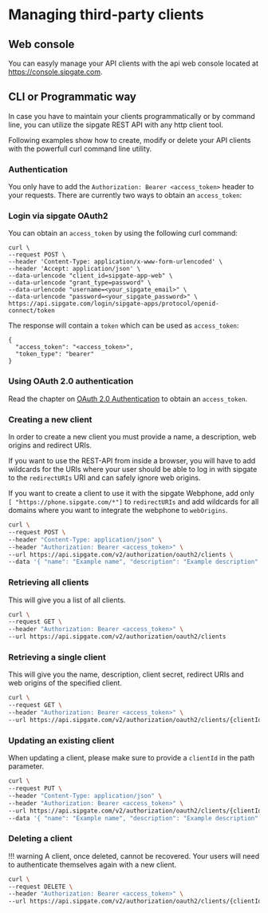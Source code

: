 # Managing third-party clients

## Web console

You can easyly manage your API clients with the api web console located at https://console.sipgate.com. 

## CLI or Programmatic way

In case you have to maintain your clients programmatically or by command line, you can utilize the sipgate REST API with any http client tool.

Following examples show how to create, modify or delete your API clients with the powerfull curl command line utility.

### Authentication

You only have to add the `Authorization: Bearer <access_token>` header to your requests.
There are currently two ways to obtain an `access_token`:

### Login via sipgate OAuth2
 
You can obtain an `access_token` by using the following curl command:

```shell
curl \
--request POST \
--header 'Content-Type: application/x-www-form-urlencoded' \
--header 'Accept: application/json' \
--data-urlencode "client_id=sipgate-app-web" \
--data-urlencode "grant_type=password" \
--data-urlencode "username=<your_sipgate_email>" \
--data-urlencode "password=<your_sipgate_password>" \
https://api.sipgate.com/login/sipgate-apps/protocol/openid-connect/token
```

The response will contain a `token` which can be used as `access_token`:
```
{
  "access_token": "<access_token>",
  "token_type": "bearer"
}
```

### Using OAuth 2.0 authentication

Read the chapter on [OAuth 2.0 Authentication](doc:authentication) to obtain an `access_token`.



### Creating a new client

In order to create a new client you must provide a name, a description, web origins and redirect URIs.

If you want to use the REST-API from inside a browser, you will have to add wildcards for the URIs where your user should be able to log in with sipgate to the `redirectURIs` URI and can safely ignore web origins.

If you want to create a client to use it with the sipgate Webphone, add only `[ "https://phone.sipgate.com/*"]` to `redirectURIs` and add wildcards for all domains where you want to integrate the webphone to `webOrigins`.

```bash
curl \
--request POST \
--header "Content-Type: application/json" \
--header "Authorization: Bearer <access_token>" \
--url https://api.sipgate.com/v2/authorization/oauth2/clients \
--data '{ "name": "Example name", "description": "Example description", "redirectUris": [ "https://*.example.com/*" ], "webOrigins": [ "https://*.example.com" ]}' 
```

### Retrieving all clients

This will give you a list of all clients.

```bash
curl \
--request GET \
--header "Authorization: Bearer <access_token>" \
--url https://api.sipgate.com/v2/authorization/oauth2/clients
```

### Retrieving a single client

This will give you the name, description, client secret, redirect URIs and web origins of the specified client.

```bash
curl \
--request GET \
--header "Authorization: Bearer <access_token>" \
--url https://api.sipgate.com/v2/authorization/oauth2/clients/{clientId}
```

### Updating an existing client

When updating a client, please make sure to provide a `clientId` in the path parameter.

```bash
curl \
--request PUT \
--header "Content-Type: application/json" \
--header "Authorization: Bearer <access_token>" \
--url https://api.sipgate.com/v2/authorization/oauth2/clients/{clientId} \
--data '{ "name": "Example name", "description": "Example description", "redirectUris": [ "https://*.example.com/*" ], "webOrigins": [ "https://*.example.com" ]}'
```

### Deleting a client

!!! warning
    A client, once deleted, cannot be recovered. Your users will need to authenticate themselves again with a new client.

```bash
curl \
--request DELETE \
--header "Authorization: Bearer <access_token>" \
--url https://api.sipgate.com/v2/authorization/oauth2/clients/{clientId}
```

